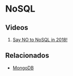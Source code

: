 # NoSQL
## Videos
1. [Say NO to NoSQL in 2018!](https://www.youtube.com/watch?v=7Pg5AMSInJ0)

## Relacionados
- [MongoDB](./mongo_db.md) 
